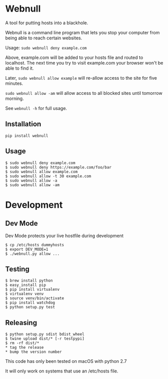 Webnull
======
A tool for putting hosts into a blackhole.

Webnull is a command line program that lets you stop your computer from being able to reach certain websites.

Usage: `sudo webnull deny example.com`

Above, example.com will be added to your hosts file and routed to localhost. The next time you try to visit example.com your browser won't be able to find it.

Later, `sudo webnull allow example` will re-allow access to the site for five minutes.

`sudo webnull allow -am` will allow access to all blocked sites until tomorrow morning.

See `webnull -h` for full usage.

Installation
--------------
`pip install webnull`


Usage
---------
```
$ sudo webnull deny example.com
$ sudo webnull deny https://example.com/foo/bar
$ sudo webnull allow example.com
$ sudo webnull allow -t 30 example.com
$ sudo webnull allow -a
$ sudo webnull allow -am
```


Development
=========

Dev Mode
--------------
Dev Mode protects your live hostfile during development
```
$ cp /etc/hosts dummyhosts
$ export DEV_MODE=1
$ ./webnull.py allow ...
```

Testing
----------
```
$ brew install python
$ easy_install pip
$ pip install virtualenv
$ virtualenv venv
$ source venv/bin/activate
$ pip install watchdog
$ python setup.py test
```

Releasing
-------------
```
$ python setup.py sdist bdist_wheel
$ twine upload dist/* [-r testpypi]
$ rm -rf dist/*
* tag the release
* bump the version number
```

This code has only been tested on macOS with python 2.7

It will only work on systems that use an /etc/hosts file.
